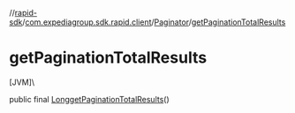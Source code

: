 //[rapid-sdk](../../../index.md)/[com.expediagroup.sdk.rapid.client](../index.md)/[Paginator](index.md)/[getPaginationTotalResults](get-pagination-total-results.md)

# getPaginationTotalResults

[JVM]\

public final [Long](https://docs.oracle.com/javase/8/docs/api/java/lang/Long.html)[getPaginationTotalResults](get-pagination-total-results.md)()
